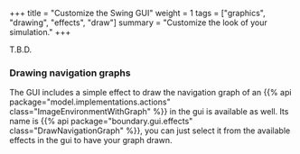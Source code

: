+++
title = "Customize the Swing GUI"
weight = 1
tags = ["graphics", "drawing", "effects", "draw"]
summary = "Customize the look of your simulation."
+++

T.B.D.

### Drawing navigation graphs

The GUI includes a simple effect to draw the navigation graph of an
{{% api package="model.implementations.actions" class="ImageEnvironmentWithGraph" %}}
in the gui is available as well.
Its name is {{% api package="boundary.gui.effects" class="DrawNavigationGraph" %}},
you can just select it from the available effects in the gui to have your graph drawn.
